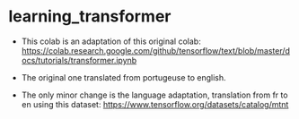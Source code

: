 # learning_transformer

* This colab is an adaptation of this original colab: https://colab.research.google.com/github/tensorflow/text/blob/master/docs/tutorials/transformer.ipynb

* The original one translated from portugeuse to english. 

* The only minor change is the language adaptation, translation from fr to en using this dataset:
https://www.tensorflow.org/datasets/catalog/mtnt
